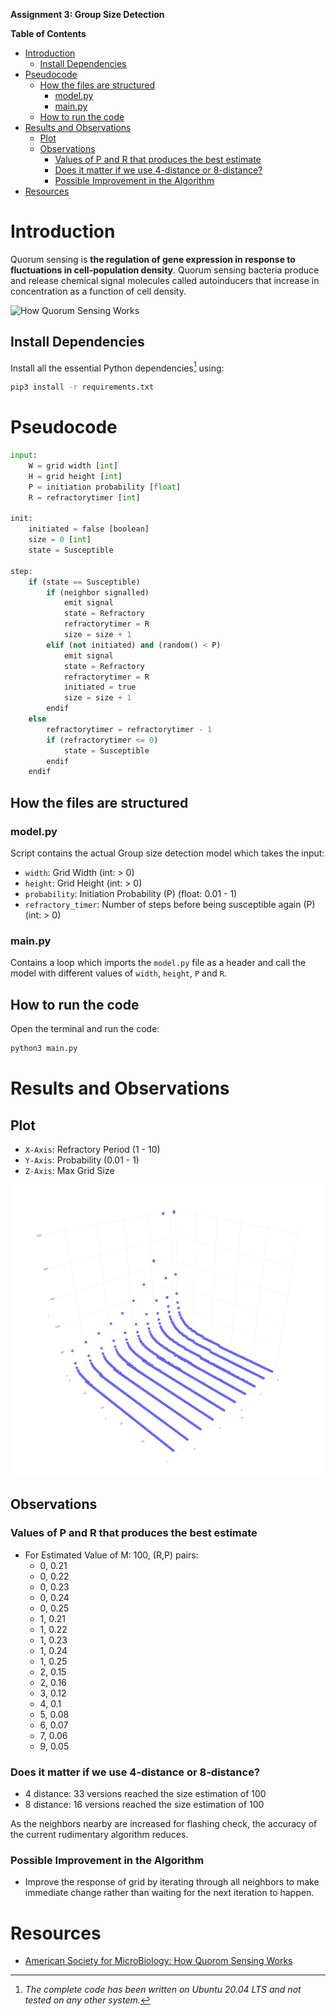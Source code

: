 **Assignment 3: Group Size Detection**

**Table of Contents**
<!-- TOC -->

- [Introduction](#introduction)
    - [Install Dependencies](#install-dependencies)
- [Pseudocode](#pseudocode)
    - [How the files are structured](#how-the-files-are-structured)
        - [model.py](#modelpy)
        - [main.py](#mainpy)
    - [How to run the code](#how-to-run-the-code)
- [Results and Observations](#results-and-observations)
    - [Plot](#plot)
    - [Observations](#observations)
        - [Values of P and R that produces the best estimate](#values-of-p-and-r-that-produces-the-best-estimate)
        - [Does it matter if we use 4-distance or 8-distance?](#does-it-matter-if-we-use-4-distance-or-8-distance)
        - [Possible Improvement in the Algorithm](#possible-improvement-in-the-algorithm)
- [Resources](#resources)

<!-- /TOC -->

# Introduction
Quorum sensing is **the regulation of gene expression in response to fluctuations in cell-population density**. Quorum sensing bacteria produce and release chemical signal molecules called autoinducers that increase in concentration as a function of cell density.

![How Quorum Sensing Works](https://asm.org/ASM/media/Article-Images/2020/June/Quorum-sensing-500x500.jpg?ext=.jpg)

## Install Dependencies

Install all the essential Python dependencies[^1] using:

```sh
pip3 install -r requirements.txt
```

[^1]: *The complete code has been written on Ubuntu 20.04 LTS and not tested on any other system.*

# Pseudocode

```py
input:
    W = grid width [int]
    H = grid height [int]
    P = initiation probability [float]
    R = refractorytimer [int]

init:
    initiated = false [boolean]
    size = 0 [int]
    state = Susceptible

step:
    if (state == Susceptible)
        if (neighbor signalled)
            emit signal
            state = Refractory
            refractorytimer = R
            size = size + 1
        elif (not initiated) and (random() < P)
            emit signal
            state = Refractory
            refractorytimer = R
            initiated = true
            size = size + 1
        endif
    else
        refractorytimer = refractorytimer - 1
        if (refractorytimer <= 0)
            state = Susceptible
        endif
    endif
```

## How the files are structured

### model.py

Script contains the actual Group size detection model which takes the input:

- `width`: Grid Width (int: > 0)
- `height`: Grid Height (int: > 0)
- `probability`: Initiation Probability (P) (float: 0.01 - 1)
- `refractory_timer`: Number of steps before being susceptible again (P) (int: > 0)

### main.py

Contains a loop which imports the `model.py` file as a header and call the model with different values of `width`, `height`, `P` and `R`.

## How to run the code

Open the terminal and run the code:

```sh
python3 main.py
```

# Results and Observations

## Plot

- `X-Axis`: Refractory Period (1 - 10)
- `Y-Axis`: Probability (0.01 - 1)
- `Z-Axis`: Max Grid Size

![Data Comparison](./Images/Graph.png)

## Observations

### Values of P and R that produces the best estimate

- For Estimated Value of M: 100, (R,P) pairs:
    - 0, 0.21
    - 0, 0.22
    - 0, 0.23
    - 0, 0.24
    - 0, 0.25
    - 1, 0.21
    - 1, 0.22
    - 1, 0.23
    - 1, 0.24
    - 1, 0.25
    - 2, 0.15
    - 2, 0.16
    - 3, 0.12
    - 4, 0.1
    - 5, 0.08
    - 6, 0.07
    - 7, 0.06
    - 9, 0.05

### Does it matter if we use 4-distance or 8-distance?
- 4 distance: 33 versions reached the size estimation of 100
- 8 distance: 16 versions reached the size estimation of 100

As the neighbors nearby are increased for flashing check, the accuracy of the current rudimentary algorithm reduces.

### Possible Improvement in the Algorithm

- Improve the response of grid by iterating through all neighbors to make immediate change rather than waiting for the next iteration to happen.

# Resources

- [American Society for MicroBiology: How Quorom Sensing Works](https://asm.org/Articles/2020/June/How-Quorum-Sensing-Works)